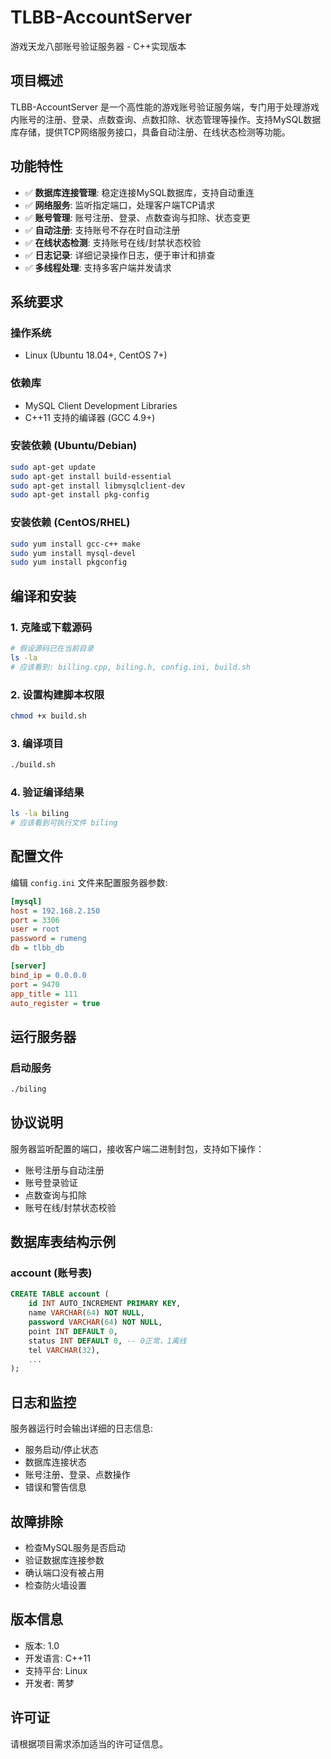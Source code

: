 # TLBB-AccountServer

游戏天龙八部账号验证服务器 - C++实现版本

## 项目概述

TLBB-AccountServer 是一个高性能的游戏账号验证服务端，专门用于处理游戏内账号的注册、登录、点数查询、点数扣除、状态管理等操作。支持MySQL数据库存储，提供TCP网络服务接口，具备自动注册、在线状态检测等功能。

## 功能特性

- ✅ **数据库连接管理**: 稳定连接MySQL数据库，支持自动重连
- ✅ **网络服务**: 监听指定端口，处理客户端TCP请求
- ✅ **账号管理**: 账号注册、登录、点数查询与扣除、状态变更
- ✅ **自动注册**: 支持账号不存在时自动注册
- ✅ **在线状态检测**: 支持账号在线/封禁状态校验
- ✅ **日志记录**: 详细记录操作日志，便于审计和排查
- ✅ **多线程处理**: 支持多客户端并发请求

## 系统要求

### 操作系统
- Linux (Ubuntu 18.04+, CentOS 7+)

### 依赖库
- MySQL Client Development Libraries
- C++11 支持的编译器 (GCC 4.9+)

### 安装依赖 (Ubuntu/Debian)
```bash
sudo apt-get update
sudo apt-get install build-essential
sudo apt-get install libmysqlclient-dev
sudo apt-get install pkg-config
```

### 安装依赖 (CentOS/RHEL)
```bash
sudo yum install gcc-c++ make
sudo yum install mysql-devel
sudo yum install pkgconfig
```

## 编译和安装

### 1. 克隆或下载源码
```bash
# 假设源码已在当前目录
ls -la
# 应该看到: billing.cpp, biling.h, config.ini, build.sh
```

### 2. 设置构建脚本权限
```bash
chmod +x build.sh
```

### 3. 编译项目
```bash
./build.sh
```

### 4. 验证编译结果
```bash
ls -la biling
# 应该看到可执行文件 biling
```

## 配置文件

编辑 `config.ini` 文件来配置服务器参数:

```ini
[mysql]
host = 192.168.2.150
port = 3306
user = root
password = rumeng
db = tlbb_db

[server]
bind_ip = 0.0.0.0
port = 9470
app_title = 111
auto_register = true
```

## 运行服务器

### 启动服务
```bash
./biling
```

## 协议说明

服务器监听配置的端口，接收客户端二进制封包，支持如下操作：
- 账号注册与自动注册
- 账号登录验证
- 点数查询与扣除
- 账号在线/封禁状态校验

## 数据库表结构示例

### account (账号表)
```sql
CREATE TABLE account (
    id INT AUTO_INCREMENT PRIMARY KEY,
    name VARCHAR(64) NOT NULL,
    password VARCHAR(64) NOT NULL,
    point INT DEFAULT 0,
    status INT DEFAULT 0, -- 0正常，1离线
    tel VARCHAR(32),
    ...
);
```

## 日志和监控

服务器运行时会输出详细的日志信息:
- 服务启动/停止状态
- 数据库连接状态
- 账号注册、登录、点数操作
- 错误和警告信息

## 故障排除

- 检查MySQL服务是否启动
- 验证数据库连接参数
- 确认端口没有被占用
- 检查防火墙设置

## 版本信息

- 版本: 1.0
- 开发语言: C++11
- 支持平台: Linux
- 开发者: 菁梦

## 许可证

请根据项目需求添加适当的许可证信息。
